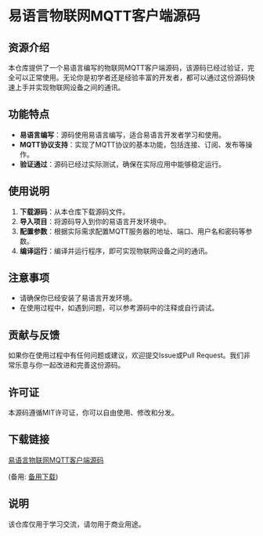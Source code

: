 # 易语言物联网MQTT客户端源码

## 资源介绍

本仓库提供了一个易语言编写的物联网MQTT客户端源码，该源码已经过验证，完全可以正常使用。无论你是初学者还是经验丰富的开发者，都可以通过这份源码快速上手并实现物联网设备之间的通讯。

## 功能特点

- **易语言编写**：源码使用易语言编写，适合易语言开发者学习和使用。
- **MQTT协议支持**：实现了MQTT协议的基本功能，包括连接、订阅、发布等操作。
- **验证通过**：源码已经过实际测试，确保在实际应用中能够稳定运行。

## 使用说明

1. **下载源码**：从本仓库下载源码文件。
2. **导入项目**：将源码导入到你的易语言开发环境中。
3. **配置参数**：根据实际需求配置MQTT服务器的地址、端口、用户名和密码等参数。
4. **编译运行**：编译并运行程序，即可实现物联网设备之间的通讯。

## 注意事项

- 请确保你已经安装了易语言开发环境。
- 在使用过程中，如遇到问题，可以参考源码中的注释或自行调试。

## 贡献与反馈

如果你在使用过程中有任何问题或建议，欢迎提交Issue或Pull Request。我们非常乐意与你一起改进和完善这份源码。

## 许可证

本源码遵循MIT许可证，你可以自由使用、修改和分发。

## 下载链接
[易语言物联网MQTT客户端源码](https://pan.quark.cn/s/75936da46ba6) 

(备用: [备用下载](https://pan.baidu.com/s/1htNVhrv5AwqQMMPLSYJLqg?pwd=1234))

## 说明

该仓库仅用于学习交流，请勿用于商业用途。
